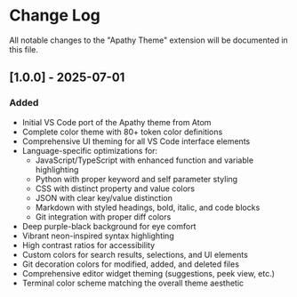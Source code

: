 # Change Log

All notable changes to the "Apathy Theme" extension will be documented in this file.

## [1.0.0] - 2025-07-01

### Added

- Initial VS Code port of the Apathy theme from Atom
- Complete color theme with 80+ token color definitions
- Comprehensive UI theming for all VS Code interface elements
- Language-specific optimizations for:
  - JavaScript/TypeScript with enhanced function and variable highlighting
  - Python with proper keyword and self parameter styling
  - CSS with distinct property and value colors
  - JSON with clear key/value distinction
  - Markdown with styled headings, bold, italic, and code blocks
  - Git integration with proper diff colors
- Deep purple-black background for eye comfort
- Vibrant neon-inspired syntax highlighting
- High contrast ratios for accessibility
- Custom colors for search results, selections, and UI elements
- Git decoration colors for modified, added, and deleted files
- Comprehensive editor widget theming (suggestions, peek view, etc.)
- Terminal color scheme matching the overall theme aesthetic
